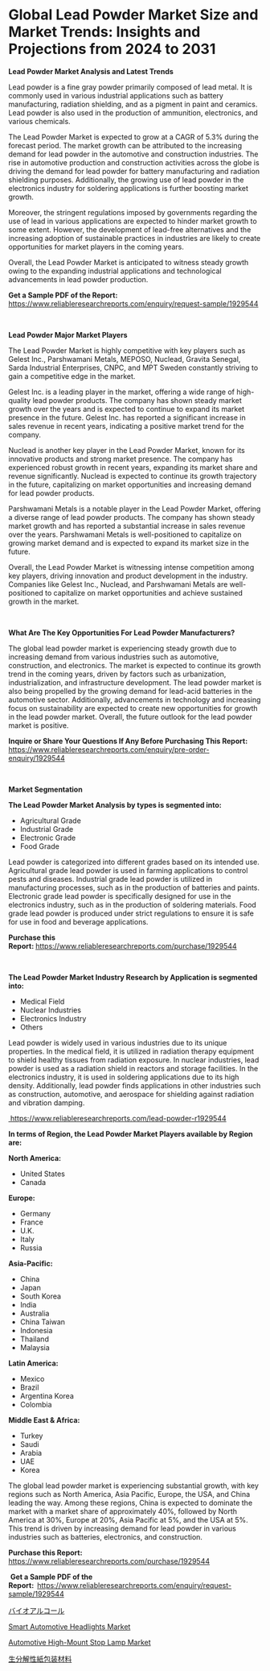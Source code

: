 <p><h1>Global Lead Powder Market Size and Market Trends: Insights and Projections from 2024 to 2031</h1></p><p><strong>Lead Powder Market Analysis and Latest Trends</strong></p>
<p><p>Lead powder is a fine gray powder primarily composed of lead metal. It is commonly used in various industrial applications such as battery manufacturing, radiation shielding, and as a pigment in paint and ceramics. Lead powder is also used in the production of ammunition, electronics, and various chemicals.</p><p>The Lead Powder Market is expected to grow at a CAGR of 5.3% during the forecast period. The market growth can be attributed to the increasing demand for lead powder in the automotive and construction industries. The rise in automotive production and construction activities across the globe is driving the demand for lead powder for battery manufacturing and radiation shielding purposes. Additionally, the growing use of lead powder in the electronics industry for soldering applications is further boosting market growth.</p><p>Moreover, the stringent regulations imposed by governments regarding the use of lead in various applications are expected to hinder market growth to some extent. However, the development of lead-free alternatives and the increasing adoption of sustainable practices in industries are likely to create opportunities for market players in the coming years.</p><p>Overall, the Lead Powder Market is anticipated to witness steady growth owing to the expanding industrial applications and technological advancements in lead powder production.</p></p>
<p><strong>Get a Sample PDF of the Report:&nbsp;</strong> <a href="https://www.reliableresearchreports.com/enquiry/request-sample/1929544">https://www.reliableresearchreports.com/enquiry/request-sample/1929544</a></p>
<p>&nbsp;</p>
<p><strong>Lead Powder Major Market Players</strong></p>
<p><p>The Lead Powder Market is highly competitive with key players such as Gelest Inc., Parshwamani Metals, MEPOSO, Nuclead, Gravita Senegal, Sarda Industrial Enterprises, CNPC, and MPT Sweden constantly striving to gain a competitive edge in the market. </p><p>Gelest Inc. is a leading player in the market, offering a wide range of high-quality lead powder products. The company has shown steady market growth over the years and is expected to continue to expand its market presence in the future. Gelest Inc. has reported a significant increase in sales revenue in recent years, indicating a positive market trend for the company.</p><p>Nuclead is another key player in the Lead Powder Market, known for its innovative products and strong market presence. The company has experienced robust growth in recent years, expanding its market share and revenue significantly. Nuclead is expected to continue its growth trajectory in the future, capitalizing on market opportunities and increasing demand for lead powder products.</p><p>Parshwamani Metals is a notable player in the Lead Powder Market, offering a diverse range of lead powder products. The company has shown steady market growth and has reported a substantial increase in sales revenue over the years. Parshwamani Metals is well-positioned to capitalize on growing market demand and is expected to expand its market size in the future.</p><p>Overall, the Lead Powder Market is witnessing intense competition among key players, driving innovation and product development in the industry. Companies like Gelest Inc., Nuclead, and Parshwamani Metals are well-positioned to capitalize on market opportunities and achieve sustained growth in the market.</p></p>
<p>&nbsp;</p>
<p><strong>What Are The Key Opportunities For Lead Powder Manufacturers?</strong></p>
<p><p>The global lead powder market is experiencing steady growth due to increasing demand from various industries such as automotive, construction, and electronics. The market is expected to continue its growth trend in the coming years, driven by factors such as urbanization, industrialization, and infrastructure development. The lead powder market is also being propelled by the growing demand for lead-acid batteries in the automotive sector. Additionally, advancements in technology and increasing focus on sustainability are expected to create new opportunities for growth in the lead powder market. Overall, the future outlook for the lead powder market is positive.</p></p>
<p><strong>Inquire or Share Your Questions If Any Before Purchasing This Report:</strong> <a href="https://www.reliableresearchreports.com/enquiry/pre-order-enquiry/1929544">https://www.reliableresearchreports.com/enquiry/pre-order-enquiry/1929544</a></p>
<p>&nbsp;</p>
<p><strong>Market Segmentation</strong></p>
<p><strong>The Lead Powder Market Analysis by types is segmented into:</strong></p>
<p><ul><li>Agricultural Grade</li><li>Industrial Grade</li><li>Electronic Grade</li><li>Food Grade</li></ul></p>
<p><p>Lead powder is categorized into different grades based on its intended use. Agricultural grade lead powder is used in farming applications to control pests and diseases. Industrial grade lead powder is utilized in manufacturing processes, such as in the production of batteries and paints. Electronic grade lead powder is specifically designed for use in the electronics industry, such as in the production of soldering materials. Food grade lead powder is produced under strict regulations to ensure it is safe for use in food and beverage applications.</p></p>
<p><strong>Purchase this Report:&nbsp;</strong><a href="https://www.reliableresearchreports.com/purchase/1929544">https://www.reliableresearchreports.com/purchase/1929544</a></p>
<p>&nbsp;</p>
<p><strong>The Lead Powder Market Industry Research by Application is segmented into:</strong></p>
<p><ul><li>Medical Field</li><li>Nuclear Industries</li><li>Electronics Industry</li><li>Others</li></ul></p>
<p><p>Lead powder is widely used in various industries due to its unique properties. In the medical field, it is utilized in radiation therapy equipment to shield healthy tissues from radiation exposure. In nuclear industries, lead powder is used as a radiation shield in reactors and storage facilities. In the electronics industry, it is used in soldering applications due to its high density. Additionally, lead powder finds applications in other industries such as construction, automotive, and aerospace for shielding against radiation and vibration damping.</p></p>
<p><a href="https://www.reliableresearchreports.com/lead-powder-r1929544">&nbsp;https://www.reliableresearchreports.com/lead-powder-r1929544</a></p>
<p><strong>In terms of Region, the Lead Powder Market Players available by Region are:</strong></p>
<p>
    <p> <strong> North America: </strong>
        <ul>
            <li>United States</li>
            <li>Canada</li>
        </ul>
        </p> 
    <p> <strong> Europe: </strong>
        <ul>
            <li>Germany</li>
            <li>France</li>
            <li>U.K.</li>
            <li>Italy</li>
            <li>Russia</li>
        </ul>
        </p> 
    <p> <strong> Asia-Pacific: </strong>
        <ul>
            <li>China</li>
            <li>Japan</li>
            <li>South Korea</li>
            <li>India</li>
            <li>Australia</li>
            <li>China Taiwan</li>
            <li>Indonesia</li>
            <li>Thailand</li>
            <li>Malaysia</li>
        </ul>
        </p> 
    <p> <strong> Latin America: </strong>
        <ul>
            <li>Mexico</li>
            <li>Brazil</li>
            <li>Argentina Korea</li>
            <li>Colombia</li>
        </ul>
        </p> 
    <p> <strong> Middle East & Africa: </strong>
        <ul>
            <li>Turkey</li>
            <li>Saudi</li>
            <li>Arabia</li>
            <li>UAE</li>
            <li>Korea</li>
        </ul>
    </p>
    </p>
<p><p>The global lead powder market is experiencing substantial growth, with key regions such as North America, Asia Pacific, Europe, the USA, and China leading the way. Among these regions, China is expected to dominate the market with a market share of approximately 40%, followed by North America at 30%, Europe at 20%, Asia Pacific at 5%, and the USA at 5%. This trend is driven by increasing demand for lead powder in various industries such as batteries, electronics, and construction.</p></p>
<p><strong>Purchase this Report: </strong><a href="https://www.reliableresearchreports.com/purchase/1929544">https://www.reliableresearchreports.com/purchase/1929544</a></p>
<p>&nbsp;<strong>Get a Sample PDF of the Report:&nbsp;&nbsp;</strong><a href="https://www.reliableresearchreports.com/enquiry/request-sample/1929544">https://www.reliableresearchreports.com/enquiry/request-sample/1929544</a></p>
<p><strong></strong></p>
<p><p><a href="https://github.com/sghwr779811674/Market-Research-Report-List-2/blob/main/5541295117236.md">バイオアルコール</a></p><p><a href="https://github.com/Valeridd446677/Market-Research-Report-List-1/blob/main/smart-automotive-headlights-market.md">Smart Automotive Headlights Market</a></p><p><a href="https://github.com/IzaiahBartell/Market-Research-Report-List-1/blob/main/automotive-high-mount-stop-lamp-market.md">Automotive High-Mount Stop Lamp Market</a></p><p><a href="https://github.com/dandier2003/Market-Research-Report-List-2/blob/main/2541067117237.md">生分解性紙包装材料</a></p></p>